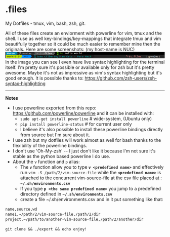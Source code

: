 # .files
My Dotfiles - tmux, vim, bash, zsh, git.

All of these files create an enviorment with powerline for vim, tmux and the shell.
I use as well key-bindings/key-mappings that integrate tmux and vim beautifully together so it could be much easier to remember mine then the originals.
Here are some screenshots: (my host-name is NUC)
![powerline](https://raw.githubusercontent.com/Doron-Behar/dotfiles/master/screenshots/1.png)
In the image you can see I even have live syntax highlighting for the terminal itself. I'm pretty sure it's possible or available only for zsh but it's pretty awesome. Maybe it's not as impressive as vim's syntax highlighting but it's good enough.
It is possible thanks to: https://github.com/zsh-users/zsh-syntax-highlighting

----------
**Notes**

* I use powerline exported from this repo: https://github.com/powerline/powerline and it can be installed with:
  * `sudo apt-get install powerline` # wide-system, (Ubuntu only)
  * `pip install powerline-status` # for current user only
  * I believe it's also possible to install these powerline bindings directly from source but I'm sure about it.
* I use zsh but my dotfiles will work almost as well for bash thanks to the flexibility of the powerline bindings.
* I don't use 'Oh-My-zsh' -- I just don't like it because I'm not sure it's stable as the python based powerline I do use.
* About the `v` function and `p` alias:
  * The **`v`** function allow you to type **`v <predefined name>`** and effectively run `vim -S /path/2/vim-source-file` while the **`<predefined name>`** is attached to the concurrent vim-source-file at the csv file placed at : **`~/.sh/environments.csv`**
  * If you type **`p <the same predefined name>`** you jump to a predefined directory defined in **`~/.sh/environments.csv`**
  * create a file ~/.sh/environments.csv and in it put something like that:
```
name,source,wd
name1,~/path/2/vim-source-file,/path/2/dir
project,~/path/to/another-vim-source-file,/path/2/another/dir
```
`git clone && ./export && echo enjoy!`
